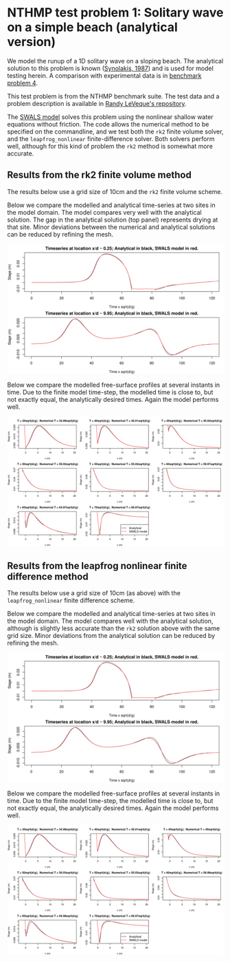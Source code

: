# NTHMP test problem 1: Solitary wave on a simple beach (analytical version)

We model the runup of a 1D solitary wave on a sloping beach. The analytical solution to this problem is known ([Synolakis, 1987](https://doi.org/10.1017/S002211208700329X)) and is used for model testing herein. A comparison with experimental data is in [benchmark problem 4](../BP04). 

This test problem is from the NTHMP benchmark suite. The test data and a problem description is available in [Randy LeVeque's repository](https://github.com/rjleveque/nthmp-benchmark-problems/tree/master/BP01-DmitryN-Single_wave_on_simple_beach). 

The [SWALS model](BP1_testcases.f90) solves this problem using the nonlinear shallow water equations without friction. The code allows the numerical method to be specified on the commandline, and we test both the `rk2` finite volume solver, and the `leapfrog_nonlinear` finite-difference solver. Both solvers perform well, although for this kind of problem the `rk2` method is somewhat more accurate.

## Results from the rk2 finite volume method

The results below use a grid size of 10cm and the `rk2` finite volume scheme.

Below we compare the modelled and analytical time-series at two sites in the model domain. The model compares very well with the analytical solution. The gap in the analytical solution (top panel) represents drying at that site. Minor deviations between the numerical and analytical solutions can be reduced by refining the mesh.

![Figure 1: Comparison of modelled (rk2) and analytical time-series at two sites](Model-vs-data-at-two-sites_rk2.png)

Below we compare the modelled free-surface profiles at several instants in time. Due to the finite model time-step, the modelled time is close to, but not exactly equal, the analytically desired times. Again the model performs well.

![Figure 2: Comparison of modelled (rk2) and analytical free-surface profiles at several instants in time](Model-vs-data-canonical-profiles_rk2.png)

## Results from the leapfrog nonlinear finite difference method

The results below use a grid size of 10cm (as above) with the `leapfrog_nonlinear` finite difference scheme. 

Below we compare the modelled and analytical time-series at two sites in the model domain. The model compares well with the analytical solution, although is slightly less accurate than the `rk2` solution above with the same grid size. Minor deviations from the analytical solution can be reduced by refining the mesh.

![Figure 1: Comparison of modelled (leapfrog nonlinear) and analytical time-series at two sites](Model-vs-data-at-two-sites_leapfrog_nonlinear.png)

Below we compare the modelled free-surface profiles at several instants in time. Due to the finite model time-step, the modelled time is close to, but not exactly equal, the analytically desired times. Again the model performs well.

![Figure 2: Comparison of modelled (leapfrog nonlinear) and analytical free-surface profiles at several instants in time](Model-vs-data-canonical-profiles_leapfrog_nonlinear.png)
